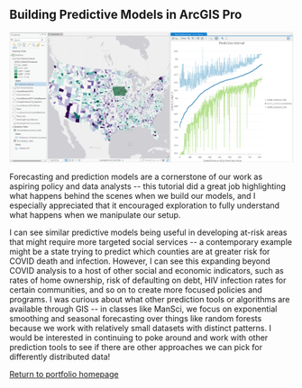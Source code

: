 ## Building Predictive Models in ArcGIS Pro 

<img src="https://github.com/nannunz/gis-portfolio/blob/main/predictive%20model.png?raw=true?raw=true"><br/>

Forecasting and prediction models are a cornerstone of our work as aspiring policy and data analysts -- this tutorial did a great job highlighting what happens behind the scenes when we build our models, and I especially appreciated that it encouraged exploration to fully understand what happens when we manipulate our setup.

I can see similar predictive models being useful in developing at-risk areas that might require more targeted social services -- a contemporary example might be a state trying to predict which counties are at greater risk for COVID death and infection. However, I can see this expanding beyond COVID analysis to a host of other social and economic indicators, such as rates of home ownership, risk of defaulting on debt, HIV infection rates for certain communities, and so on to create more focused policies and programs. I was curious about what other prediction tools or algorithms are available through GIS -- in classes like ManSci, we focus on exponential smoothing and seasonal forecasting over things like random forests because we work with relatively small datasets with distinct patterns. I would be interested in continuing to poke around and work with other prediction tools to see if there are other approaches we can pick for differently distributed data!

[Return to portfolio homepage](https://nannunz.github.io/gis-portfolio/)
